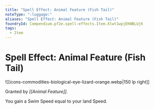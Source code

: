 ```yaml
---
title: "Spell Effect: Animal Feature (Fish Tail)"
noteType: ":luggage:"
aliases: "Spell Effect: Animal Feature (Fish Tail)"
foundryId: Compendium.pf2e.spell-effects.Item.Xlwt1wpjEKWBLUjK
tags:
  - Item
---
```


# Spell Effect: Animal Feature (Fish Tail)
![[icons-commodities-biological-eye-lizard-orange.webp|150 lp right]]

Granted by _[[Animal Feature]]_.

You gain a Swim Speed equal to your land Speed.
